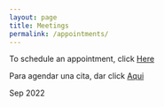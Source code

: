 ```yaml
---
layout: page
title: Meetings
permalink: /appointments/
---
```


To schedule an appointment, click [Here](https://calendly.com/gutierrezmannix/meeting)

Para agendar una cita, dar click [Aqui](https://calendly.com/gutierrezmannix/meeting)



Sep 2022
